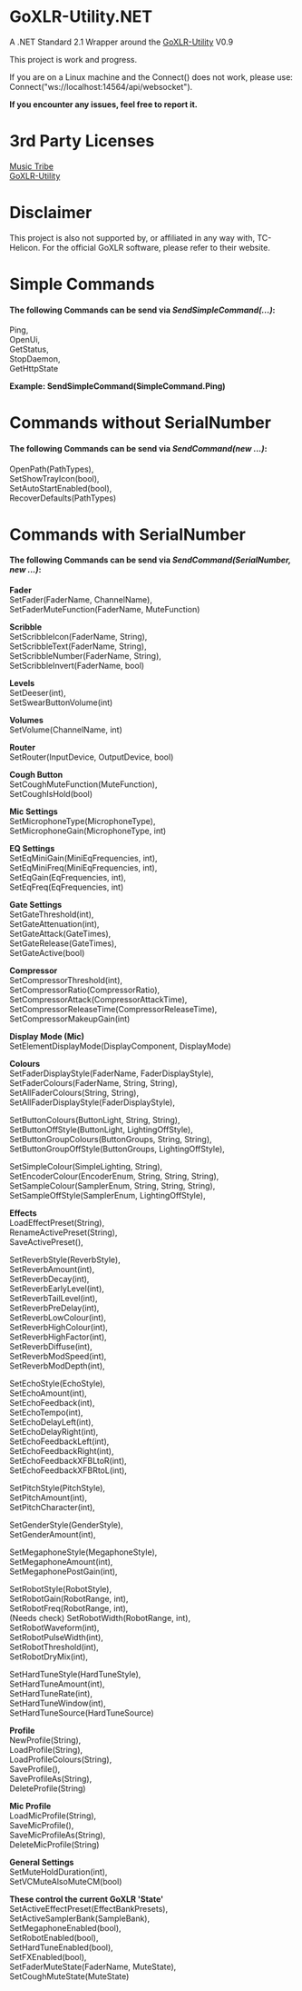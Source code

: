 # GoXLR-Utility.NET
A .NET Standard 2.1 Wrapper around the [GoXLR-Utility](https://github.com/GoXLR-on-Linux) V0.9<br/>

This project is work and progress.

If you are on a Linux machine and the Connect() does not work, please use: Connect("ws://localhost:14564/api/websocket").

**If you encounter any issues, feel free to report it.**

# 3rd Party Licenses
[Music Tribe](https://github.com/JulanDeAlb/GoXLR-Utility.NET/blob/develop/LICENSE-3RD-PARTY-MUSIC-TRIBE)<br/>
[GoXLR-Utility](https://github.com/JulanDeAlb/GoXLR-Utility.NET/blob/develop/LICENSE-3RD-PARTY-GOXLR-UTILITY)

# Disclaimer
This project is also not supported by, or affiliated in any way with, TC-Helicon. For the official GoXLR software,
please refer to their website.

# Simple Commands
#### The following Commands can be send via ***SendSimpleCommand(...)***:

Ping,<br/>
OpenUi,<br/>
GetStatus,<br/>
StopDaemon,<br/>
GetHttpState<br/>

**Example: SendSimpleCommand(SimpleCommand.Ping)**

# Commands without SerialNumber
#### The following Commands can be send via ***SendCommand(new ...)***:

OpenPath(PathTypes),<br/>
SetShowTrayIcon(bool),<br/>
SetAutoStartEnabled(bool),<br/>
RecoverDefaults(PathTypes)

# Commands with SerialNumber
#### The following Commands can be send via ***SendCommand(SerialNumber, new ...)***:

**Fader**<br/>
SetFader(FaderName, ChannelName),<br/>
SetFaderMuteFunction(FaderName, MuteFunction)

**Scribble**<br/>
SetScribbleIcon(FaderName, String),<br/>
SetScribbleText(FaderName, String),<br/>
SetScribbleNumber(FaderName, String),<br/>
SetScribbleInvert(FaderName, bool)

**Levels**<br/>
SetDeeser(int),<br/>
SetSwearButtonVolume(int)

**Volumes**<br/>
SetVolume(ChannelName, int)

**Router**<br/>
SetRouter(InputDevice, OutputDevice, bool)

**Cough Button**<br/>
SetCoughMuteFunction(MuteFunction),<br/>
SetCoughIsHold(bool)

**Mic Settings**<br/>
SetMicrophoneType(MicrophoneType),<br/>
SetMicrophoneGain(MicrophoneType, int)

**EQ Settings**<br/>
SetEqMiniGain(MiniEqFrequencies, int),<br/>
SetEqMiniFreq(MiniEqFrequencies, int),<br/>
SetEqGain(EqFrequencies, int),<br/>
SetEqFreq(EqFrequencies, int)

**Gate Settings**<br/>
SetGateThreshold(int),<br/>
SetGateAttenuation(int),<br/>
SetGateAttack(GateTimes),<br/>
SetGateRelease(GateTimes),<br/>
SetGateActive(bool)

**Compressor**<br/>
SetCompressorThreshold(int),<br/>
SetCompressorRatio(CompressorRatio),<br/>
SetCompressorAttack(CompressorAttackTime),<br/>
SetCompressorReleaseTime(CompressorReleaseTime),<br/>
SetCompressorMakeupGain(int)

**Display Mode (Mic)**<br/>
SetElementDisplayMode(DisplayComponent, DisplayMode)

**Colours**<br/>
SetFaderDisplayStyle(FaderName, FaderDisplayStyle),<br/>
SetFaderColours(FaderName, String, String),<br/>
SetAllFaderColours(String, String),<br/>
SetAllFaderDisplayStyle(FaderDisplayStyle),<br/>

SetButtonColours(ButtonLight, String, String),<br/>
SetButtonOffStyle(ButtonLight, LightingOffStyle),<br/>
SetButtonGroupColours(ButtonGroups, String, String),<br/>
SetButtonGroupOffStyle(ButtonGroups, LightingOffStyle),<br/>

SetSimpleColour(SimpleLighting, String),<br/>
SetEncoderColour(EncoderEnum, String, String, String),<br/>
SetSampleColour(SamplerEnum, String, String, String),<br/>
SetSampleOffStyle(SamplerEnum, LightingOffStyle),

**Effects**<br/>
LoadEffectPreset(String),<br/>
RenameActivePreset(String),<br/>
SaveActivePreset(),<br/>

SetReverbStyle(ReverbStyle),<br/>
SetReverbAmount(int),<br/>
SetReverbDecay(int),<br/>
SetReverbEarlyLevel(int),<br/>
SetReverbTailLevel(int),<br/>
SetReverbPreDelay(int),<br/>
SetReverbLowColour(int),<br/>
SetReverbHighColour(int),<br/>
SetReverbHighFactor(int),<br/>
SetReverbDiffuse(int),<br/>
SetReverbModSpeed(int),<br/>
SetReverbModDepth(int),<br/>

SetEchoStyle(EchoStyle),<br/>
SetEchoAmount(int),<br/>
SetEchoFeedback(int),<br/>
SetEchoTempo(int),<br/>
SetEchoDelayLeft(int),<br/>
SetEchoDelayRight(int),<br/>
SetEchoFeedbackLeft(int),<br/>
SetEchoFeedbackRight(int),<br/>
SetEchoFeedbackXFBLtoR(int),<br/>
SetEchoFeedbackXFBRtoL(int),<br/>

SetPitchStyle(PitchStyle),<br/>
SetPitchAmount(int),<br/>
SetPitchCharacter(int),<br/>

SetGenderStyle(GenderStyle),<br/>
SetGenderAmount(int),<br/>

SetMegaphoneStyle(MegaphoneStyle),<br/>
SetMegaphoneAmount(int),<br/>
SetMegaphonePostGain(int),<br/>

SetRobotStyle(RobotStyle),<br/>
SetRobotGain(RobotRange, int),<br/>
SetRobotFreq(RobotRange, int),<br/> (Needs check)
SetRobotWidth(RobotRange, int),<br/>
SetRobotWaveform(int),<br/>
SetRobotPulseWidth(int),<br/>
SetRobotThreshold(int),<br/>
SetRobotDryMix(int),<br/>

SetHardTuneStyle(HardTuneStyle),<br/>
SetHardTuneAmount(int),<br/>
SetHardTuneRate(int),<br/>
SetHardTuneWindow(int),<br/>
SetHardTuneSource(HardTuneSource)

**Profile**<br/>
NewProfile(String),<br/>
LoadProfile(String),<br/>
LoadProfileColours(String),<br/>
SaveProfile(),<br/>
SaveProfileAs(String),<br/>
DeleteProfile(String)

**Mic Profile**<br/>
LoadMicProfile(String),<br/>
SaveMicProfile(),<br/>
SaveMicProfileAs(String),<br/>
DeleteMicProfile(String)

**General Settings**<br/>
SetMuteHoldDuration(int),<br/>
SetVCMuteAlsoMuteCM(bool)<br/>

**These control the current GoXLR 'State'**<br/>
SetActiveEffectPreset(EffectBankPresets),<br/>
SetActiveSamplerBank(SampleBank),<br/>
SetMegaphoneEnabled(bool),<br/>
SetRobotEnabled(bool),<br/>
SetHardTuneEnabled(bool),<br/>
SetFXEnabled(bool),<br/>
SetFaderMuteState(FaderName, MuteState),<br/>
SetCoughMuteState(MuteState)